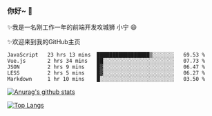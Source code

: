 ### 你好~  👋

✨我是一名刚工作一年的前端开发攻城狮 小宁 😄

✨欢迎来到我的GitHub主页
<!--
**7148505/7148505** is a ✨ _special_ ✨ repository because its `README.md` (this file) appears on your GitHub profile.

Here are some ideas to get you started:

- 🔭 I’m currently working on ...
- 🌱 I’m currently learning ...
- 👯 I’m looking to collaborate on ...
- 🤔 I’m looking for help with ...
- 💬 Ask me about ...
- 📫 How to reach me: ...
- 😄 Pronouns: ...
- ⚡ Fun fact: ...
-->

<!--START_SECTION:waka-->
```text
JavaScript   23 hrs 13 mins  █████████████████▒░░░░░░░   69.53 % 
Vue.js       2 hrs 34 mins   ██░░░░░░░░░░░░░░░░░░░░░░░   07.73 % 
JSON         2 hrs 9 mins    █▓░░░░░░░░░░░░░░░░░░░░░░░   06.47 % 
LESS         2 hrs 5 mins    █▓░░░░░░░░░░░░░░░░░░░░░░░   06.27 % 
Markdown     1 hr 10 mins    █░░░░░░░░░░░░░░░░░░░░░░░░   03.50 % 
```
<!--END_SECTION:waka-->

[![Anurag's github stats](https://github-readme-stats.vercel.app/api?username=ZhangNing-debug)](https://github.com/anuraghazra/github-readme-stats)

[![Top Langs](https://github-readme-stats.vercel.app/api/top-langs/?username=ZhangNing-debug&layout=compact)](https://github.com/anuraghazra/github-readme-stats)

